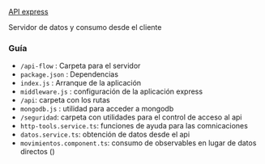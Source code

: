 [API express]()

Servidor de datos y consumo desde el cliente

### Guía
- `/api-flow` :  Carpeta para el servidor
- `package.json` : Dependencias 
- `index.js` : Arranque de la aplicación
- `middleware.js` : configuración de la aplicación express
- `/api`: carpeta con los rutas
- `mongodb.js` : utilidad para acceder a mongodb
- `/seguridad`: carpeta con utilidades para el control de acceso al api
- `http-tools.service.ts`: funciones de ayuda para las comnicaciones
- `datos.service.ts`: obtención de datos desde el api
- `movimientos.component.ts`: consumo de observables en lugar de datos directos
()

